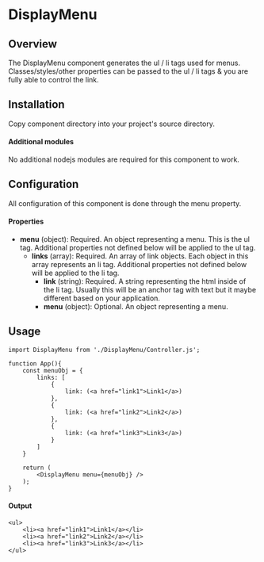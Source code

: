 # DisplayMenu

## Overview
The DisplayMenu component generates the ul / li tags used for menus. Classes/styles/other properties can be passed to the ul / li tags & you are fully able to control the link.

## Installation
Copy component directory into your project's source directory.
#### Additional modules
No additional nodejs modules are required for this component to work.
## Configuration
All configuration of this component is done through the menu property.

#### Properties

- **menu** (object): Required.  An object representing a menu.  This is the ul tag.  Additional properties not defined below will be applied to the ul tag.
    - **links** (array): Required.  An array of link objects.  Each object in this array represents an li tag.  Additional properties not defined below will be applied to the li tag.
        - **link** (string): Required.  A string representing the html inside of the li tag.  Usually this will be an anchor tag with text but it maybe different based on your application.
        - **menu** (object): Optional.  An object representing a menu.  

## Usage
```
import DisplayMenu from './DisplayMenu/Controller.js';

function App(){
    const menuObj = {
        links: [
            {
                link: (<a href="link1">Link1</a>)
            },
            {
                link: (<a href="link2">Link2</a>)
            },
            {
                link: (<a href="link3">Link3</a>)
            }
        ]
    }

    return (
        <DisplayMenu menu={menuObj} />
    );
}

```

#### Output
```
<ul>
    <li><a href="link1">Link1</a></li>
    <li><a href="link2">Link2</a></li>
    <li><a href="link3">Link3</a></li>
</ul>
```